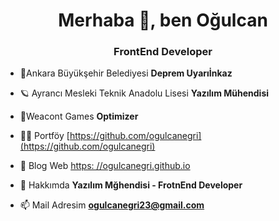 <h1 align="center">Merhaba 👋, ben Oğulcan</h1>
<h3 align="center">FrontEnd Developer</h3>

- 🧷Ankara Büyükşehir Belediyesi **Deprem Uyarıİnkaz**

- 🪐 Ayrancı Mesleki Teknik Anadolu Lisesi **Yazılım Mühendisi**

- 🧷Weacont Games **Optimizer**

- 👨‍💻 Portföy [https://github.com/ogulcanegri](https://github.com/ogulcanegri)

- 📝 Blog Web [https: //ogulcanegri.github.io](https://ogulcanegri.github.io)

- 💬 Hakkımda **Yazılım Mğhendisi - FrotnEnd Developer**

- 📫 Mail Adresim **ogulcanegri23@gmail.com**
